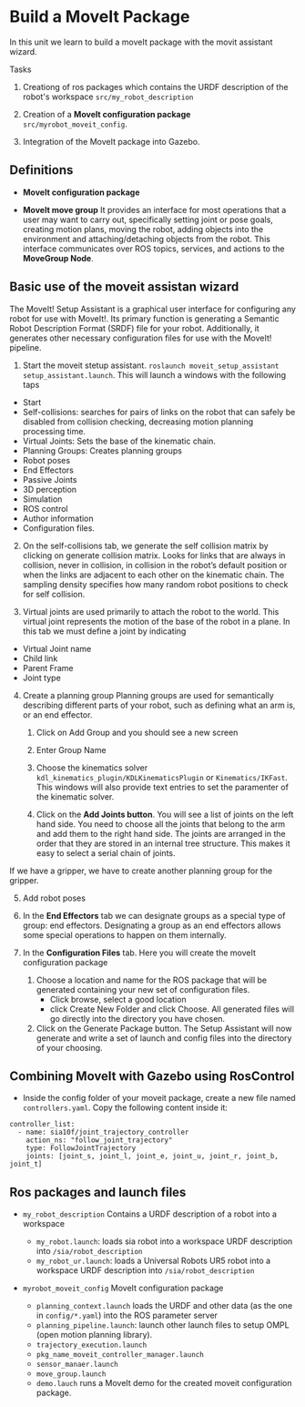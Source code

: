 # Build a MoveIt Package

In this unit we learn to build a moveIt package with the movit assistant wizard.

Tasks

1. Creationg of ros packages which contains the URDF description of the robot's workspace `src/my_robot_description`

2. Creation of a **MoveIt configuration package** `src/myrobot_moveit_config`. 

3. Integration of the MoveIt package into Gazebo. 

## Definitions

- **MoveIt configuration package**

- **MoveIt move group** It provides an interface for most operations that a user may want to carry out, specifically setting joint or pose goals, creating motion plans, moving the robot, adding objects into the environment and attaching/detaching objects from the robot. This interface communicates over ROS topics, services, and actions to the **MoveGroup Node**.



## Basic use of the moveit assistan wizard

The MoveIt! Setup Assistant is a graphical user interface for configuring any robot for use with MoveIt!.
Its primary function is generating a Semantic Robot Description Format (SRDF) file for your robot.
Additionally, it generates other necessary configuration files for use with the MoveIt!
pipeline.

1. Start the moveit stetup assistant. `roslaunch moveit_setup_assistant setup_assistant.launch`. 
This will launch a windows with the following taps

- Start
- Self-collisions: searches for pairs of links on the robot that can safely be disabled from collision checking, decreasing motion planning processing time.
- Virtual Joints: Sets the base of the kinematic chain.
- Planning Groups: Creates planning groups
- Robot poses
- End Effectors
- Passive Joints
- 3D perception
- Simulation
- ROS control
- Author information
- Configuration files.

2. On the self-collisions tab, we generate the self collision matrix by clicking on generate collision matrix.
Looks for links that are always in collision, never in collision, in collision in the robot’s default position or when the links are adjacent to each other on the kinematic chain.
The sampling density specifies how many random robot positions to check for self collision.

3. Virtual joints are used primarily to attach the robot to the world. 
This virtual joint represents the motion of the base of the robot in a plane.
In this tab we must define a joint by indicating
- Virtual Joint name
- Child link
- Parent Frame
- Joint type

4. Create a planning group
Planning groups are used for semantically describing different parts of your robot, such as defining what an arm is, or an end effector.

    1. Click on Add Group and you should see a new screen

    2. Enter Group Name 
    3. Choose the kinematics solver `kdl_kinematics_plugin/KDLKinematicsPlugin` or `Kinematics/IKFast`.
This windows will also provide text entries to set the paramenter of the kinematic solver.
    4. Click on the **Add Joints button**. 
You will see a list of joints on the left hand side.
You need to choose all the joints that belong to the arm and add them to the right hand side.
The joints are arranged in the order that they are stored in an internal tree structure.
This makes it easy to select a serial chain of joints.


If we have a gripper, we have to create another planning group for the gripper.

5. Add robot poses

6. In the **End Effectors** tab  we can designate groups as a special type of group: end effectors. 
Designating a group as an end effectors allows some special operations to happen on them internally.

7. In the **Configuration Files** tab. Here you will create the moveIt configuration package
    1. Choose a location and name for the ROS package that will be generated containing your new set of configuration files. 
        - Click browse, select a good location
        - click Create New Folder and click Choose. 
All generated files will go directly into the directory you have chosen.
    2. Click on the Generate Package button. The Setup Assistant will now generate and write a set of launch and config files into the directory of your choosing. 

## Combining MoveIt with Gazebo using RosControl

- Inside the config folder of your moveit package, create a new file named `controllers.yaml`. Copy the following content inside it: 
```
controller_list:
  - name: sia10f/joint_trajectory_controller
    action_ns: "follow_joint_trajectory"
    type: FollowJointTrajectory
    joints: [joint_s, joint_l, joint_e, joint_u, joint_r, joint_b, joint_t]
```

## Ros packages and launch files

- `my_robot_description` Contains a URDF description of a robot into a workspace
    - `my_robot.launch`: loads sia robot into a workspace URDF description into `/sia/robot_description`
    - `my_robot_ur.launch`: loads a Universal Robots UR5 robot into a workspace URDF description into `/sia/robot_description`

- `myrobot_moveit_config` MoveIt configuration package
    - `planning_context.launch` loads the URDF and other data (as the one in `config/*.yaml`) into the ROS parameter server
    - `planning_pipeline.launch`: launch other launch files to setup OMPL (open motion planning library).
    - `trajectory_execution.launch` 
    - `pkg_name_moveit_controller_manager.launch` 
    - `sensor_manaer.launch` 
    - `move_group.launch` 
    - `demo.lauch` runs a MoveIt demo for the created moveit configuration package.



